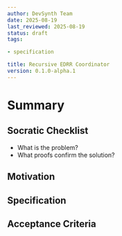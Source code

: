 ```yaml
---
author: DevSynth Team
date: 2025-08-19
last_reviewed: 2025-08-19
status: draft
tags:

- specification

title: Recursive EDRR Coordinator
version: 0.1.0-alpha.1
---
```


<!--
Required metadata fields:
- author: document author
- date: creation date
- last_reviewed: last review date
- status: draft | review | published
- tags: search keywords
- title: short descriptive name
- version: specification version
-->

# Summary

## Socratic Checklist
- What is the problem?
- What proofs confirm the solution?

## Motivation

## Specification

## Acceptance Criteria
